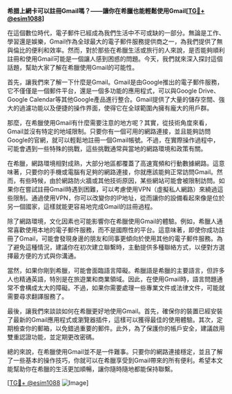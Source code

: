 **希腊上網卡可以註冊Gmail嗎？——讓你在希臘也能輕鬆使用Gmail[[TG💪+ @esim1088](https://t.me/s/esim1088)]**

在這個數位時代，電子郵件已經成為我們生活中不可或缺的一部分。無論是工作、學習還是娛樂，Gmail作為全球最大的電子郵件服務提供商之一，為我們提供了無與倫比的便利和效率。然而，對於那些在希臘生活或旅行的人來說，是否能夠順利註冊和使用Gmail可能是一個讓人感到困惑的問題。今天，我們就來深入探討這個話題，幫助大家了解在希臘使用Gmail的可能性。

首先，讓我們來了解一下什麼是Gmail。Gmail是由Google推出的電子郵件服務，它不僅僅是一個郵件平台，還是一個多功能的應用程式，可以與Google Drive、Google Calendar等其他Google產品進行整合。Gmail提供了大量的儲存空間、強大的過濾功能以及便捷的操作界面，使得它在全球範圍內擁有龐大的用戶群。

那麼，在希臘使用Gmail有什麼需要注意的地方呢？其實，從技術角度來看，Gmail並沒有特定的地域限制。只要你有一個可用的網路連接，並且能夠訪問Google的官網，就可以輕鬆地註冊一個Gmail帳號。不過，在實際操作過程中，可能會遇到一些特殊的挑戰，這些挑戰通常與當地的網路環境和政策有關。

在希臘，網路環境相對成熟，大部分地區都覆蓋了高速寬頻和行動數據網路。這意味著，只要你的手機或電腦有足夠的網路連接，你就應該能夠正常訪問Gmail。然而，有些時候，由於網路防火牆或其他技術原因，某些網站可能會被限制訪問。如果你在嘗試註冊Gmail時遇到困難，可以考慮使用VPN（虛擬私人網路）來繞過這些限制。通過使用VPN，你可以改變你的IP地址，從而讓你的設備看起來像是位於另一個國家，這樣就能更容易地完成Gmail的註冊過程。

除了網路環境，文化因素也可能影響你在希臘使用Gmail的體驗。例如，希臘人通常喜歡使用本地的電子郵件服務，而不是國際性的平台。這意味著，即使你成功註冊了Gmail，可能會發現身邊的朋友和同事更傾向於使用其他的電子郵件服務。為了避免這種情況，建議你在初次建立聯繫時，主動提供多種聯絡方式，以便對方選擇最方便的方式與你溝通。

當然，如果你剛到希臘，可能會面臨語言障礙。希臘語是希臘的主要語言，但許多人也精通英語，特別是在旅遊業和商業領域。因此，在使用Gmail時，語言問題通常不會構成太大的障礙。不過，如果你需要處理一些專業文件或法律文件，可能就需要尋求翻譯服務了。

最後，讓我們來談談如何在希臘更好地使用Gmail。首先，確保你的裝置已經安裝了最新的Gmail應用程式或瀏覽器插件，這樣可以獲得最佳的使用體驗。其次，定期檢查你的郵箱，以免錯過重要的郵件。此外，為了保護你的帳戶安全，建議啟用雙重認證功能，並定期更改密碼。

總的來說，在希臘使用Gmail並不是一件難事。只要你的網路連接穩定，並且了解了一些基本的操作技巧，你就可以在希臘享受到Gmail帶來的所有便利。希望本文能幫助你在希臘的生活更加順暢，讓你隨時隨地都能保持聯繫。

[[TG💪+ @esim1088](https://t.me/s/esim1088) ![Image](https://i.postimg.cc/4NQfJmqS/Snipaste-2025-05-13-00-14-12.png)]
